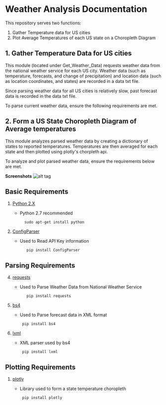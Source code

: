 # Weather Analysis Documentation
This repository serves two functions:
  1. Gather Temperature data for US cities
  2. Plot Average Temperatures of each US state on a Choropleth Diagram

## 1. Gather Temperature Data for US cities
This module (located under Get_Weather_Data) requests weather data from the national weather service for each US city. Weather data (such as temperature, forecasts, and change of precipitation) and location data (such as location coordinates, and states) are recorded in a data txt file.

Since parsing weather data for all US cities is relatively slow, past forecast data is recorded in the data txt file. 

To parse current weather data, ensure the following requirements are met.

## 2. Form a US State Choropleth Diagram of Average temperatures
This module analyzes parsed weather data by creating a dictionary of states to reported temperatures. Temperatures are then averaged for each state and then plotted using plotly's chorpleth api.

To analyze and plot parsed weather data, ensure the requirements below are met.


**Screenshots**
![alt tag](https://raw.githubusercontent.com/shyamw/Weather_Analysis/master/Documentation/Capture.PNG)

## Basic Requirements
1. [Python 2.X](https://www.python.org/downloads/)
    * Python 2.7 recommended

	        sudo apt-get install python
      
2. [ConfigParser](https://pypi.python.org/pypi/configparser)
   * Used to Read API Key information
   
	        pip install ConfigParser
    
## Parsing Requirements
4. [requests](http://docs.python-requests.org/en/master/)
   * Used to Parse Weather Data from National Weather Service
   
            pip install requests
	  
5. [bs4](https://www.crummy.com/software/BeautifulSoup/bs4/doc/#installing-beautiful-soup)
   * Used to Parse forecast data in XML format
   
          pip install bs4
	  
6. [lxml](http://lxml.de/index.html#download)
   * XML parser used by bs4
   
          pip install lxml
    
## Plotting Requirements
1. [plotly](https://plot.ly/python/getting-started/)
   * Library used to form a state temperature choropleth
   
          pip install plotly

